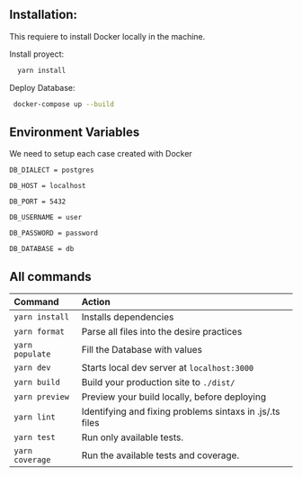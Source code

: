 
## Installation:
This requiere to install Docker locally in the machine.

Install proyect:
```bash
  yarn install
```

Deploy Database:
```bash
 docker-compose up --build
```


## Environment Variables

We need to setup each case created with Docker

`DB_DIALECT = postgres`

`DB_HOST = localhost`

`DB_PORT = 5432`

`DB_USERNAME = user` 

`DB_PASSWORD = password`

`DB_DATABASE = db` 

## All commands

| Command            | Action                                                   |
| :----------------- | :------------------------------------------------------- |
| `yarn install`     | Installs dependencies                                    |
| `yarn format`      | Parse all files into the desire practices                |
| `yarn populate`    | Fill the Database with values                            |
| `yarn dev`         | Starts local dev server at `localhost:3000`              |
| `yarn build`       | Build your production site to `./dist/`                  |
| `yarn preview`     | Preview your build locally, before deploying             |
| `yarn lint`        | Identifying and fixing problems sintaxs in .js/.ts files |
| `yarn test`        | Run only available tests.                                |
| `yarn coverage`    | Run the available tests and coverage.                    |
